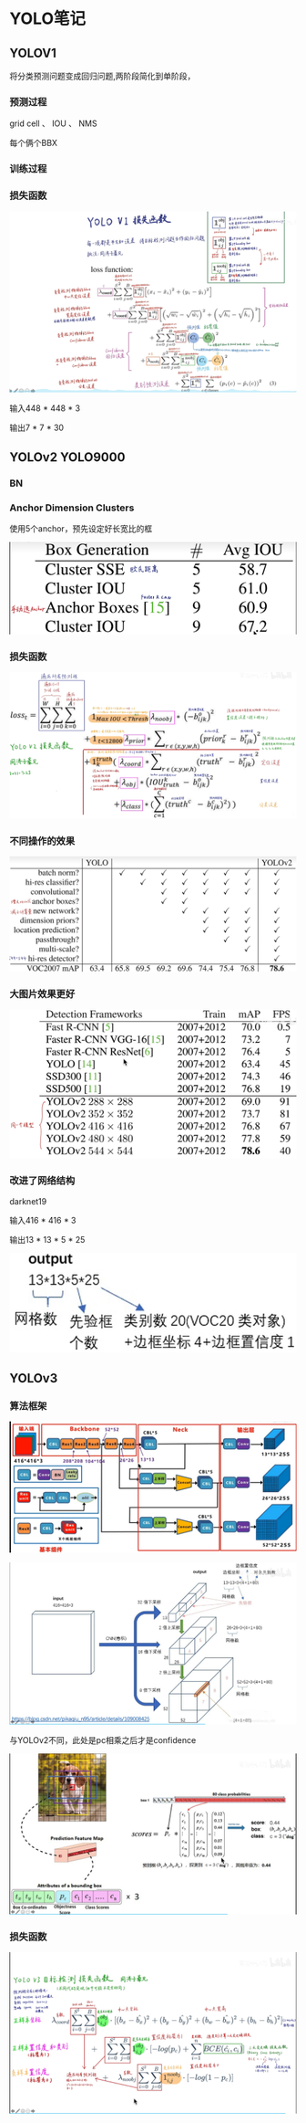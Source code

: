 # YOLO笔记

## YOLOV1 

将分类预测问题变成回归问题,两阶段简化到单阶段，

### 预测过程

grid cell  、 IOU 、  NMS

每个俩个BBX

### 训练过程

### 损失函数

![image-20230211113419884](./assets/image-20230211113419884.png)

输入448 * 448 * 3

输出7 * 7 * 30

## YOLOv2    YOLO9000

### BN

### Anchor Dimension Clusters

使用5个anchor，预先设定好长宽比的框

![image-20230211113044410](./assets/image-20230211113044410.png)

### 损失函数

![image-20230211113356768](./assets/image-20230211113356768.png)

### 不同操作的效果

![image-20230211111259869](./assets/image-20230211111259869.png)

### 大图片效果更好

![image-20230211113537297](./assets/image-20230211113537297.png)

### 改进了网络结构 

darknet19

输入416 * 416 * 3

输出13 * 13 * 5 * 25

![image-20230211121041608](./assets/image-20230211121041608.png)

## YOLOv3

### 算法框架

![image-20230211122358479](./assets/image-20230211122358479.png)

![image-20230211122531069](./assets/image-20230211122531069.png)

与YOLOv2不同，此处是pc相乘之后才是confidence

![image-20230211122854955](./assets/image-20230211122854955.png)



### 损失函数

![image-20230211123634933](./assets/image-20230211123634933.png)

